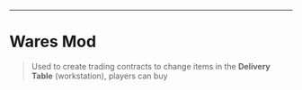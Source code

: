 ***
# Wares Mod

> Used to create trading contracts to change items in the **Delivery Table** (workstation), players can buy 
